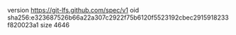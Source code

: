 version https://git-lfs.github.com/spec/v1
oid sha256:e323687526b66a22a307c2922f75b6120f5523192cbec2915918233f820023a1
size 4646
